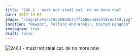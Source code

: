 ```yaml
---
title: "246.1 - must not steal cat. ok no more now"
date: 2017-10-01
image: "/img/photo/5f0e36958b7c7f3b8e3de56419cecf3d.jpg"
location: "Newport, Telford And Wrekin, United Kingdom"
instagram: true
draft: false
---
```


![246.1 - must not steal cat. ok no more now](/img/photo/5f0e36958b7c7f3b8e3de56419cecf3d.jpg)
